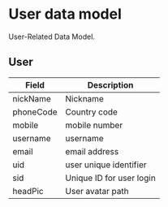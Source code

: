 # User data model
User-Related Data Model.

## User
|Field | Description |
|--------- | ----------------------- |
| nickName | Nickname |
phoneCode | Country code |
| mobile | mobile number |
| username | username |
| email | email address |
|uid | user unique identifier |
| sid | Unique ID for user login |
| headPic | User avatar path |